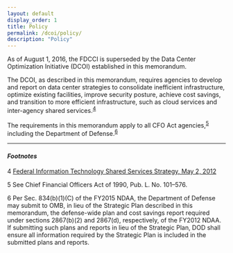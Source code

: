 ```yaml
---
layout: default
display_order: 1
title: Policy
permalink: /dcoi/policy/
description: "Policy"
--- 
```



As of August 1, 2016, the FDCCI is superseded by the Data Center Optimization Initiative (DCOI) established in this memorandum.

The DCOI, as described in this memorandum, requires agencies to develop and report on data center strategies to consolidate inefficient infrastructure, optimize existing facilities, improve security posture, achieve cost savings, and transition to more efficient infrastructure, such as cloud services and inter-agency shared services.<sup>[4](#myfootnote1)</sup>

The requirements in this memorandum apply to all CFO Act agencies,<sup>[5](#myfootnote1)</sup> including the Department of Defense.<sup>[6](#myfootnote1)</sup>
 
 ***
 
#### *Footnotes*

<a name="myfootnote1">4</a> <a href="https://www.dhs.gov/sites/default/files/publications/digital-strategy/shared-services-strategy.pdf">Federal Information Technology Shared Services Strategy, May 2, 2012</a>

<a name="myfootnote1">5</a> See Chief Financial Officers Act of 1990, Pub. L. No. 101–576.

<a name="myfootnote1">6</a> Per Sec. 834(b)(1)(C) of the FY2015 NDAA, the Department of Defense may submit to OMB, in lieu of the Strategic Plan described in this memorandum, the defense-wide plan and cost savings report required under sections 2867(b)(2) and 2867(d), respectively, of the FY2012 NDAA.  If submitting such plans and reports in lieu of the Strategic Plan, DOD shall ensure all information required by the Strategic Plan is included in the submitted plans and reports.